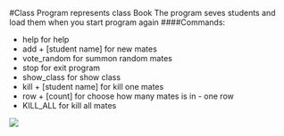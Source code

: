 #Class
Program represents class Book
The program seves students and load them when you start program again
####Commands:
 - help                      for help                 
 - add + [student name]      for new mates
 - vote_random               for summon random mates
 - stop                      for exit program
 - show_class                for show class
 - kill + [student name]     for kill one mates
 - row + [count]             for choose how many mates is in  - one row
 - KILL_ALL                  for kill all mates

 ![](scr.png)
